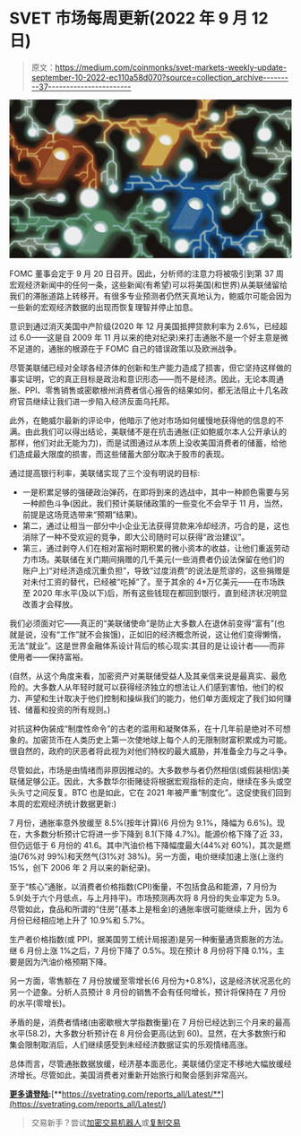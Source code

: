 # SVET 市场每周更新(2022 年 9 月 12 日)

> 原文：<https://medium.com/coinmonks/svet-markets-weekly-update-september-10-2022-ec110a58d070?source=collection_archive---------37----------------------->

![](img/9e97240309bf0af8d96f0d4c0c09a6b8.png)

FOMC 董事会定于 9 月 20 日召开。因此，分析师的注意力将被吸引到第 37 周宏观经济新闻中的任何一条，这些新闻(有希望)可以将美国(和世界)从美联储留给我们的滞胀道路上转移开。有很多专业预测者仍然天真地认为，鲍威尔可能会因为一些新的宏观经济数据的出现而恢复理智并停止加息。

意识到通过消灭美国中产阶级(2020 年 12 月美国抵押贷款利率为 2.6%，已经超过 6.0——这是自 2009 年 11 月以来的绝对纪录)来打击通胀不是一个好主意是微不足道的，通胀的根源在于 FOMC 自己的错误政策以及欧洲战争。

尽管美联储已经对全球各经济体的创新和生产能力造成了损害，但它坚持这样做的事实证明，它的真正目标是政治和意识形态——而不是经济。因此，无论本周通胀、PPI、零售销售或密歇根州消费者信心报告的结果如何，都无法阻止十几名政府官员继续让我们进一步陷入经济反面乌托邦。

此外，在鲍威尔最新的评论中，他暗示了他对市场如何缓慢地获得他的信息的不满。由此我们可以得出结论，美联储不是在抗击通胀(正如鲍威尔本人公开承认的那样，他们对此无能为力)，而是试图通过从本质上没收美国消费者的储蓄，给他们造成最大限度的损害，而这些储蓄大部分取决于股市的表现。

通过提高银行利率，美联储实现了三个没有明说的目标:

*   一是积累足够的强硬政治弹药，在即将到来的选战中，其中一种颜色需要与另一种颜色斗争(因此，我们预计美联储政策的一些变化不会早于 11 月，当然，前提是这场竞选带来“预期”结果)。
*   第二，通过让相当一部分中小企业无法获得贷款来冷却经济，巧合的是，这也消除了一种不受欢迎的竞争，即大公司随时可以获得“政治建议”。
*   第三，通过剥夺人们在相对富裕时期积累的微小资本的收益，让他们重返劳动力市场。美联储在关门期间捐赠的几千美元(一些消费者仍设法保留在他们的账户上)“对经济造成沉重负担”，导致“过度消费”的说法是荒谬的，这些捐赠是对未付工资的替代，已经被“吃掉”了。至于其余的 4+万亿美元——在市场跌至 2020 年水平(及以下)后，所有这些钱现在都回到银行，直到经济状况明显改善才会释放。

我们必须面对它——真正的“美联储使命”是防止大多数人在退休前变得“富有”(也就是说，没有“工作”就不会挨饿)，正如旧的经济概念所说，这让他们变得懒惰，无法“就业”。这是世界金融体系设计背后的核心现实:其目的是让设计者——而非使用者——保持富裕。

(自然，从这个角度来看，加密资产对美联储受益人及其亲信来说是最真实、最危险的。大多数人从年轻时就可以获得经济独立的想法让人们感到害怕，他们的权力、声望和生计取决于他们控制和操纵我们的能力，他们单方面规定了我们如何赚钱、储蓄和投资的所有规则。)

对抗这种伪装成“制度性命令”的古老的滥用和凝聚体系，在十几年前是绝对不可想象的。加密货币在人类历史上第一次使地球上每个人的无限制财富积累成为可能。很自然的，政府的厌恶者将此视为对他们特权的最大威胁，并准备全力与之斗争。

尽管如此，市场是由情绪而非原因推动的。大多数参与者仍然相信(或假装相信)美联储足够公正。因此，大多数华尔街赌徒将根据宏观指标的走向，继续在多头或空头头寸之间反复。BTC 也是如此，它在 2021 年被严重“制度化”。这促使我们回到本周的宏观经济统计数据更新:)

7 月份，通胀率意外放缓至 8.5%(按年计算)(6 月份为 9.1%，降幅为 6.6%)。现在，大多数分析预计它将进一步下降到 8.1(下降 4.7%)。能源价格下降了近 33，但仍远低于 6 月份的 41.6。其中汽油价格下降幅度最大(44%对 60%)，其次是燃油(76%对 99%)和天然气(31%对 38%)。另一方面，电价继续加速上涨(上涨约 15%，创下 2006 年 2 月以来的新纪录)。

至于“核心”通胀，以消费者价格指数(CPI)衡量，不包括食品和能源，7 月份为 5.9(处于六个月低点，与上月持平)。市场预测再次将 8 月份的失业率定为 5.9。尽管如此，食品和所谓的“住房”(基本上是租金)的通胀率很可能继续上升，因为 6 月份已经相应地上升了 10.9%和 5.7%。

生产者价格指数(或 PPI，据美国劳工统计局报道)是另一种衡量通货膨胀的方法。继 6 月份上涨 1%之后，7 月份下降了 0.5%。现在预计 8 月份将下降 0.1%，主要是因为汽油价格预期下降。

另一方面，零售额在 7 月份放缓至零增长(6 月份为+0.8%)，这是经济状况恶化的另一个迹象。分析人员预计 8 月份的销售不会有任何增长，预计将保持在 7 月份的水平(零增长)。

矛盾的是，消费者情绪(由密歇根大学指数衡量)在 7 月份已经达到三个月来的最高水平(58.2)，大多数分析预计在 8 月份会更高(达到 60)。显然，在大多数旅行和集会限制取消后，人们继续感受到未经经济数据证实的乐观情绪高涨。

总体而言，尽管通胀数据放缓，经济基本面恶化，美联储仍坚定不移地大幅放缓经济增长。尽管如此，美国消费者对重新开始旅行和聚会感到非常高兴。

[**更多请登陆**](https://svetrating.com/reports_all/Latest/)**:**[**https://svetrating.com/reports_all/Latest/**](https://svetrating.com/reports_all/Latest/)

> 交易新手？尝试[加密交易机器人](/coinmonks/crypto-trading-bot-c2ffce8acb2a)或[复制交易](/coinmonks/top-10-crypto-copy-trading-platforms-for-beginners-d0c37c7d698c)